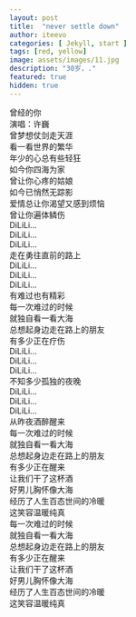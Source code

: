 ```yaml
---
layout: post
title:  "never settle down"
author: iteevo
categories: [ Jekyll, start ]
tags: [red, yellow]
image: assets/images/11.jpg
description: "30岁，."
featured: true
hidden: true
---
```


曾经的你  
演唱：许巍  
曾梦想仗剑走天涯  
看一看世界的繁华  
年少的心总有些轻狂  
如今你四海为家  
曾让你心疼的姑娘  
如今已悄然无踪影  
爱情总让你渴望又感到烦恼  
曾让你遍体鳞伤  
DiLiLi...   
DiLiLi...   
DiLiLi...  
走在勇往直前的路上  
DiLiLi...  
DiLiLi...  
DiLiLi...  
有难过也有精彩  
每一次难过的时候  
就独自看一看大海  
总想起身边走在路上的朋友    
有多少正在疗伤  
DiLiLi...  
DiLiLi...  
DiLiLi...  
不知多少孤独的夜晚  
DiLiLi...  
DiLiLi...  
DiLiLi...  
从昨夜酒醉醒来  
每一次难过的时候  
就独自看一看大海  
总想起身边走在路上的朋友  
有多少正在醒来  
让我们干了这杯酒  
好男儿胸怀像大海  
经历了人生百态世间的冷暖  
这笑容温暖纯真  
每一次难过的时候  
就独自看一看大海  
总想起身边走在路上的朋友  
有多少正在醒来  
让我们干了这杯酒  
好男儿胸怀像大海  
经历了人生百态世间的冷暖  
这笑容温暖纯真  

